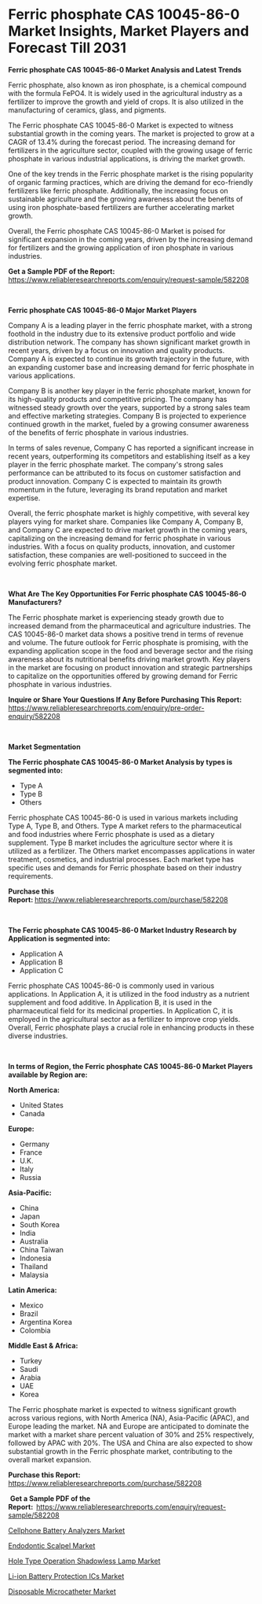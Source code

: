 <p><h1>Ferric phosphate CAS 10045-86-0 Market Insights, Market Players and Forecast Till 2031</h1></p><p><strong>Ferric phosphate CAS 10045-86-0 Market Analysis and Latest Trends</strong></p>
<p><p>Ferric phosphate, also known as iron phosphate, is a chemical compound with the formula FePO4. It is widely used in the agricultural industry as a fertilizer to improve the growth and yield of crops. It is also utilized in the manufacturing of ceramics, glass, and pigments.</p><p>The Ferric phosphate CAS 10045-86-0 Market is expected to witness substantial growth in the coming years. The market is projected to grow at a CAGR of 13.4% during the forecast period. The increasing demand for fertilizers in the agriculture sector, coupled with the growing usage of ferric phosphate in various industrial applications, is driving the market growth.</p><p>One of the key trends in the Ferric phosphate market is the rising popularity of organic farming practices, which are driving the demand for eco-friendly fertilizers like ferric phosphate. Additionally, the increasing focus on sustainable agriculture and the growing awareness about the benefits of using iron phosphate-based fertilizers are further accelerating market growth.</p><p>Overall, the Ferric phosphate CAS 10045-86-0 Market is poised for significant expansion in the coming years, driven by the increasing demand for fertilizers and the growing application of iron phosphate in various industries.</p></p>
<p><strong>Get a Sample PDF of the Report:&nbsp;</strong> <a href="https://www.reliableresearchreports.com/enquiry/request-sample/582208">https://www.reliableresearchreports.com/enquiry/request-sample/582208</a></p>
<p>&nbsp;</p>
<p><strong>Ferric phosphate CAS 10045-86-0 Major Market Players</strong></p>
<p><p>Company A is a leading player in the ferric phosphate market, with a strong foothold in the industry due to its extensive product portfolio and wide distribution network. The company has shown significant market growth in recent years, driven by a focus on innovation and quality products. Company A is expected to continue its growth trajectory in the future, with an expanding customer base and increasing demand for ferric phosphate in various applications.</p><p>Company B is another key player in the ferric phosphate market, known for its high-quality products and competitive pricing. The company has witnessed steady growth over the years, supported by a strong sales team and effective marketing strategies. Company B is projected to experience continued growth in the market, fueled by a growing consumer awareness of the benefits of ferric phosphate in various industries.</p><p>In terms of sales revenue, Company C has reported a significant increase in recent years, outperforming its competitors and establishing itself as a key player in the ferric phosphate market. The company's strong sales performance can be attributed to its focus on customer satisfaction and product innovation. Company C is expected to maintain its growth momentum in the future, leveraging its brand reputation and market expertise.</p><p>Overall, the ferric phosphate market is highly competitive, with several key players vying for market share. Companies like Company A, Company B, and Company C are expected to drive market growth in the coming years, capitalizing on the increasing demand for ferric phosphate in various industries. With a focus on quality products, innovation, and customer satisfaction, these companies are well-positioned to succeed in the evolving ferric phosphate market.</p></p>
<p>&nbsp;</p>
<p><strong>What Are The Key Opportunities For Ferric phosphate CAS 10045-86-0 Manufacturers?</strong></p>
<p><p>The Ferric phosphate market is experiencing steady growth due to increased demand from the pharmaceutical and agriculture industries. The CAS 10045-86-0 market data shows a positive trend in terms of revenue and volume. The future outlook for Ferric phosphate is promising, with the expanding application scope in the food and beverage sector and the rising awareness about its nutritional benefits driving market growth. Key players in the market are focusing on product innovation and strategic partnerships to capitalize on the opportunities offered by growing demand for Ferric phosphate in various industries.</p></p>
<p><strong>Inquire or Share Your Questions If Any Before Purchasing This Report:</strong> <a href="https://www.reliableresearchreports.com/enquiry/pre-order-enquiry/582208">https://www.reliableresearchreports.com/enquiry/pre-order-enquiry/582208</a></p>
<p>&nbsp;</p>
<p><strong>Market Segmentation</strong></p>
<p><strong>The Ferric phosphate CAS 10045-86-0 Market Analysis by types is segmented into:</strong></p>
<p><ul><li>Type A</li><li>Type B</li><li>Others</li></ul></p>
<p><p>Ferric phosphate CAS 10045-86-0 is used in various markets including Type A, Type B, and Others. Type A market refers to the pharmaceutical and food industries where Ferric phosphate is used as a dietary supplement. Type B market includes the agriculture sector where it is utilized as a fertilizer. The Others market encompasses applications in water treatment, cosmetics, and industrial processes. Each market type has specific uses and demands for Ferric phosphate based on their industry requirements.</p></p>
<p><strong>Purchase this Report:&nbsp;</strong><a href="https://www.reliableresearchreports.com/purchase/582208">https://www.reliableresearchreports.com/purchase/582208</a></p>
<p>&nbsp;</p>
<p><strong>The Ferric phosphate CAS 10045-86-0 Market Industry Research by Application is segmented into:</strong></p>
<p><ul><li>Application A</li><li>Application B</li><li>Application C</li></ul></p>
<p><p>Ferric phosphate CAS 10045-86-0 is commonly used in various applications. In Application A, it is utilized in the food industry as a nutrient supplement and food additive. In Application B, it is used in the pharmaceutical field for its medicinal properties. In Application C, it is employed in the agricultural sector as a fertilizer to improve crop yields. Overall, Ferric phosphate plays a crucial role in enhancing products in these diverse industries.</p></p>
<p>&nbsp;</p>
<p><strong>In terms of Region, the Ferric phosphate CAS 10045-86-0 Market Players available by Region are:</strong></p>
<p>
    <p> <strong> North America: </strong>
        <ul>
            <li>United States</li>
            <li>Canada</li>
        </ul>
        </p> 
    <p> <strong> Europe: </strong>
        <ul>
            <li>Germany</li>
            <li>France</li>
            <li>U.K.</li>
            <li>Italy</li>
            <li>Russia</li>
        </ul>
        </p> 
    <p> <strong> Asia-Pacific: </strong>
        <ul>
            <li>China</li>
            <li>Japan</li>
            <li>South Korea</li>
            <li>India</li>
            <li>Australia</li>
            <li>China Taiwan</li>
            <li>Indonesia</li>
            <li>Thailand</li>
            <li>Malaysia</li>
        </ul>
        </p> 
    <p> <strong> Latin America: </strong>
        <ul>
            <li>Mexico</li>
            <li>Brazil</li>
            <li>Argentina Korea</li>
            <li>Colombia</li>
        </ul>
        </p> 
    <p> <strong> Middle East & Africa: </strong>
        <ul>
            <li>Turkey</li>
            <li>Saudi</li>
            <li>Arabia</li>
            <li>UAE</li>
            <li>Korea</li>
        </ul>
    </p>
    </p>
<p><p>The Ferric phosphate market is expected to witness significant growth across various regions, with North America (NA), Asia-Pacific (APAC), and Europe leading the market. NA and Europe are anticipated to dominate the market with a market share percent valuation of 30% and 25% respectively, followed by APAC with 20%. The USA and China are also expected to show substantial growth in the Ferric phosphate market, contributing to the overall market expansion.</p></p>
<p><strong>Purchase this Report: </strong><a href="https://www.reliableresearchreports.com/purchase/582208">https://www.reliableresearchreports.com/purchase/582208</a></p>
<p>&nbsp;<strong>Get a Sample PDF of the Report:&nbsp;&nbsp;</strong><a href="https://www.reliableresearchreports.com/enquiry/request-sample/582208">https://www.reliableresearchreports.com/enquiry/request-sample/582208</a></p>
<p><strong></strong></p>
<p><p><a href="https://github.com/gdfhhhj/Market-Research-Report-List-3/blob/main/cellphone-battery-analyzers-market.md">Cellphone Battery Analyzers Market</a></p><p><a href="https://medium.com/@penelopeparsons766/endodontic-scalpel-market-trends-and-market-analysis-forecasted-for-period-2024-2031-530f4e433aa7">Endodontic Scalpel Market</a></p><p><a href="https://medium.com/@penelopeparsons766/hole-type-operation-shadowless-lamp-market-analysis-and-sze-forecasted-for-period-from-2024-to-2031-aced6b466ef0">Hole Type Operation Shadowless Lamp Market</a></p><p><a href="https://github.com/julyju69/Market-Research-Report-List-1/blob/main/li-ion-battery-protection-ics-market.md">Li-ion Battery Protection ICs Market</a></p><p><a href="https://medium.com/@penelopeparsons766/disposable-microcatheter-nbsp-market-focuses-on-market-share-size-and-projected-forecast-till-2031-aa5aa195e9f6">Disposable Microcatheter Market</a></p></p>